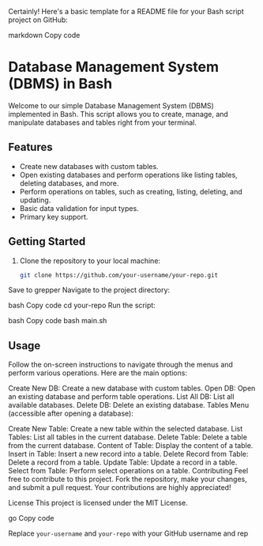 Certainly! Here's a basic template for a README file for your Bash script project on GitHub:

markdown
Copy code
# Database Management System (DBMS) in Bash

Welcome to our simple Database Management System (DBMS) implemented in Bash. This script allows you to create, manage, and manipulate databases and tables right from your terminal.

## Features

- Create new databases with custom tables.
- Open existing databases and perform operations like listing tables, deleting databases, and more.
- Perform operations on tables, such as creating, listing, deleting, and updating.
- Basic data validation for input types.
- Primary key support.

## Getting Started

1. Clone the repository to your local machine:

   ```bash
   git clone https://github.com/your-username/your-repo.git
Save to grepper
Navigate to the project directory:

bash
Copy code
cd your-repo
Run the script:

bash
Copy code
bash main.sh

## Usage
Follow the on-screen instructions to navigate through the menus and perform various operations. Here are the main options:

Create New DB: Create a new database with custom tables.
Open DB: Open an existing database and perform table operations.
List All DB: List all available databases.
Delete DB: Delete an existing database.
Tables Menu (accessible after opening a database):

Create New Table: Create a new table within the selected database.
List Tables: List all tables in the current database.
Delete Table: Delete a table from the current database.
Content of Table: Display the content of a table.
Insert in Table: Insert a new record into a table.
Delete Record from Table: Delete a record from a table.
Update Table: Update a record in a table.
Select from Table: Perform select operations on a table.
Contributing
Feel free to contribute to this project. Fork the repository, make your changes, and submit a pull request. Your contributions are highly appreciated!

License
This project is licensed under the MIT License.

go
Copy code

Replace `your-username` and `your-repo` with your GitHub username and rep
